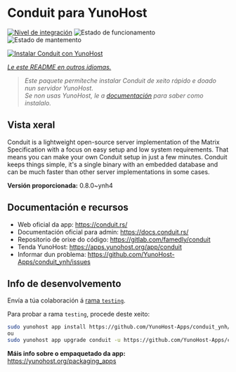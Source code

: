<!--
NOTA: Este README foi creado automáticamente por <https://github.com/YunoHost/apps/tree/master/tools/readme_generator>
NON debe editarse manualmente.
-->

# Conduit para YunoHost

[![Nivel de integración](https://dash.yunohost.org/integration/conduit.svg)](https://ci-apps.yunohost.org/ci/apps/conduit/) ![Estado de funcionamento](https://ci-apps.yunohost.org/ci/badges/conduit.status.svg) ![Estado de mantemento](https://ci-apps.yunohost.org/ci/badges/conduit.maintain.svg)

[![Instalar Conduit con YunoHost](https://install-app.yunohost.org/install-with-yunohost.svg)](https://install-app.yunohost.org/?app=conduit)

*[Le este README en outros idiomas.](./ALL_README.md)*

> *Este paquete permíteche instalar Conduit de xeito rápido e doado nun servidor YunoHost.*  
> *Se non usas YunoHost, le a [documentación](https://yunohost.org/install) para saber como instalalo.*

## Vista xeral

Conduit is a lightweight open-source server implementation of the Matrix Specification with a focus on easy setup and low system requirements. That means you can make your own Conduit setup in just a few minutes.
Conduit keeps things simple, it's a single binary with an embedded database and can be much faster than other server implementations in some cases.

**Versión proporcionada:** 0.8.0~ynh4
## Documentación e recursos

- Web oficial da app: <https://conduit.rs/>
- Documentación oficial para admin: <https://docs.conduit.rs/>
- Repositorio de orixe do código: <https://gitlab.com/famedly/conduit>
- Tenda YunoHost: <https://apps.yunohost.org/app/conduit>
- Informar dun problema: <https://github.com/YunoHost-Apps/conduit_ynh/issues>

## Info de desenvolvemento

Envía a túa colaboración á [rama `testing`](https://github.com/YunoHost-Apps/conduit_ynh/tree/testing).

Para probar a rama `testing`, procede deste xeito:

```bash
sudo yunohost app install https://github.com/YunoHost-Apps/conduit_ynh/tree/testing --debug
ou
sudo yunohost app upgrade conduit -u https://github.com/YunoHost-Apps/conduit_ynh/tree/testing --debug
```

**Máis info sobre o empaquetado da app:** <https://yunohost.org/packaging_apps>
